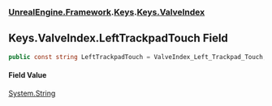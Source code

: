 ### [UnrealEngine.Framework](./UnrealEngine-Framework.md 'UnrealEngine.Framework').[Keys](./Keys.md 'UnrealEngine.Framework.Keys').[Keys.ValveIndex](./Keys-ValveIndex.md 'UnrealEngine.Framework.Keys.ValveIndex')
## Keys.ValveIndex.LeftTrackpadTouch Field
  
```csharp
public const string LeftTrackpadTouch = ValveIndex_Left_Trackpad_Touch;
```
#### Field Value
[System.String](https://docs.microsoft.com/en-us/dotnet/api/System.String 'System.String')  
